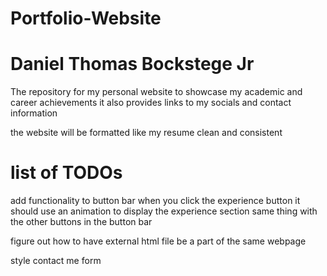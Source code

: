 # Portfolio-Website
# Daniel Thomas Bockstege Jr
The repository for my personal website to showcase my academic and career achievements it also provides links to my socials and contact information

the website will be formatted like my resume clean and consistent

# list of TODOs

add functionality to button bar
    when you click the experience button it should use an animation to display 
    the experience section
    same thing with the other buttons in the button bar

figure out how to have external html file be a part of the same webpage




style contact me form
